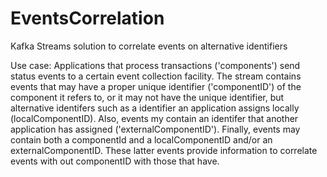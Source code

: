 # EventsCorrelation
Kafka Streams solution to correlate events on alternative identifiers

Use case:
Applications that process transactions ('components') send status events to a certain event collection facility. The stream contains events that may have a proper unique identifier ('componentID') of the component it refers to, or it may not have the unique identifier, but alternative identifers such as a identifier an application assigns locally (localComponentID). Also, events my contain an identifer that another application has assigned ('externalComponentID'). Finally, events may contain both a componentId and a localComponentID and/or an externalComponentID. These latter events provide information to correlate events with out componentID with those that have.
